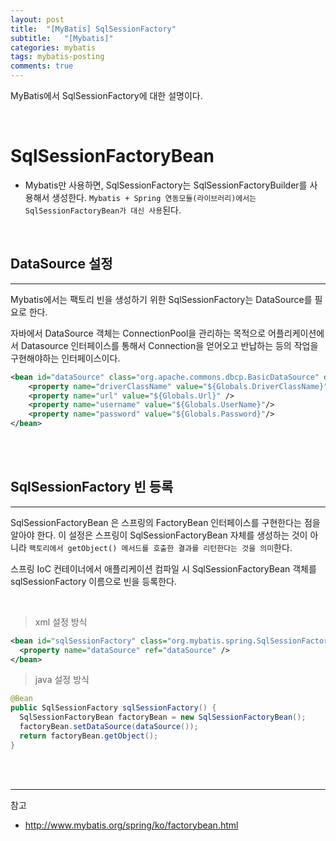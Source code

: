 ```yaml
---
layout: post
title:  "[MyBatis] SqlSessionFactory"
subtitle:   "[Mybatis]"
categories: mybatis
tags: mybatis-posting
comments: true
---
```


MyBatis에서 SqlSessionFactory에 대한 설명이다.

<br>


# SqlSessionFactoryBean

- Mybatis만 사용하면, SqlSessionFactory는 SqlSessionFactoryBuilder를 사용해서 생성한다. `Mybatis + Spring 연동모듈(라이브러리)에서는 SqlSessionFactoryBean가 대신 사용`된다.

<br>


## DataSource 설정
---

Mybatis에서는 팩토리 빈을 생성하기 위한 SqlSessionFactory는 DataSource를 필요로 한다.
<br>

자바에서 DataSource 객체는 ConnectionPool을 관리하는 목적으로 어플리케이션에서 Datasource 인터페이스를 통해서 Connection을 얻어오고 반납하는 등의 작업을 구현해야하는 인터페이스이다.

```xml
<bean id="dataSource" class="org.apache.commons.dbcp.BasicDataSource" destroy-method="close">
    <property name="driverClassName" value="${Globals.DriverClassName}"/>
    <property name="url" value="${Globals.Url}" />
    <property name="username" value="${Globals.UserName}"/>
    <property name="password" value="${Globals.Password}"/>
</bean>
```

<br><br>


## SqlSessionFactory 빈 등록
---

SqlSessionFactoryBean 은 스프링의 FactoryBean 인터페이스를 구현한다는 점을 알아야 한다. 이 설정은 스프링이 SqlSessionFactoryBean 자체를 생성하는 것이 아니라 `팩토리에서 getObject() 메서드를 호출한 결과를 리턴한다는 것을 의미`한다.
<br>

스프링 IoC 컨테이너에서 애플리케이션 컴파일 시 SqlSessionFactoryBean 객체를 sqlSessionFactory 이름으로 빈을 등록한다.

<br>

> xml 설정 방식

```xml
<bean id="sqlSessionFactory" class="org.mybatis.spring.SqlSessionFactoryBean">
  <property name="dataSource" ref="dataSource" />
</bean>
```

> java 설정 방식

```java
@Bean
public SqlSessionFactory sqlSessionFactory() {
  SqlSessionFactoryBean factoryBean = new SqlSessionFactoryBean();
  factoryBean.setDataSource(dataSource());
  return factoryBean.getObject();
}
```

<br><br>

---
참고
- http://www.mybatis.org/spring/ko/factorybean.html
